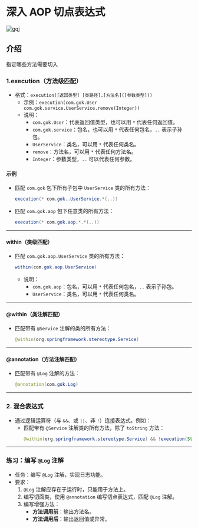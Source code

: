 # 深入 AOP 切点表达式
![gqj](../Source/attachments/gqj.jpg)
## 介绍
指定哪些方法需要切入

### 1.**execution（方法级匹配）**
- 格式：`execution([返回类型] [类路径].[方法名]([参数类型]))`
  - 示例：`execution(com.gok.User com.gok.service.UserService.remove(Integer))`
  - 说明：
    - `com.gok.User`：代表返回值类型，也可以用 `*` 代表任何返回值。
    - `com.gok.service`：包名，也可以用 `*` 代表任何包名，`..` 表示子孙包。
    - `UserService`：类名，可以用 `*` 代表任何类名。
    - `remove`：方法名，可以用 `*` 代表任何方法名。
    - `Integer`：参数类型，`..` 可以代表任何参数。

#### **示例**
- 匹配 `com.gok` 包下所有子包中 `UserService` 类的所有方法：
  ```java
  execution(* com.gok..UserService.*(..))
  ```
- 匹配 `com.gok.aop` 包下任意类的所有方法：
  ```java
  execution(* com.gok.aop.*.*(..))
  ```

---

#### **within（类级匹配）**
- 匹配 `com.gok.aop.UserService` 类的所有方法：
  ```java
  within(com.gok.aop.UserService)
  ```
  - 说明：
    - `com.gok.aop`：包名，可以用 `*` 代表任何包名，`..` 表示子孙包。
    - `UserService`：类名，可以用 `*` 代表任何类名。

---

#### **@within（类注解匹配）**
- 匹配带有 `@Service` 注解的类的所有方法：
  ```java
  @within(org.springframework.stereotype.Service)
  ```

---

#### **@annotation（方法注解匹配）**
- 匹配带有 `@Log` 注解的方法：
  ```java
  @annotation(com.gok.Log)
  ```

---

### 2. 混合表达式
- 通过逻辑运算符（与 `&&`、或 `||`、非 `!`）连接表达式。例如：
  - 匹配带有 `@Service` 注解类的所有方法，除了 `toString` 方法：
    ```java
    @within(org.springframework.stereotype.Service) && !execution(String toString())
    ```

---

### 练习：编写 `@Log` 注解
- 任务：编写 `@Log` 注解，实现日志功能。
- 要求：
  1. `@Log` 注解应存在于运行时，只能用于方法上。
  2. 编写切面类，使用 `@annotation` 编写切点表达式，匹配 `@Log` 注解。
  3. 编写增强方法：
     - **方法调用前**：输出方法名。
     - **方法调用后**：输出返回值或异常。



